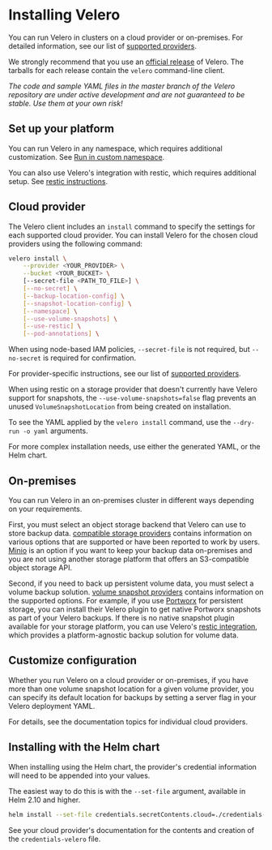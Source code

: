 # Installing Velero

You can run Velero in clusters on a cloud provider or on-premises. For detailed information, see our list of [supported providers][0].

We strongly recommend that you use an [official release][1] of Velero. The tarballs for each release contain the
`velero` command-line client.

_The code and sample YAML files in the master branch of the Velero repository are under active development and are not guaranteed to be stable. Use them at your own risk!_

## Set up your platform

You can run Velero in any namespace, which requires additional customization. See [Run in custom namespace][3].

You can also use Velero's integration with restic, which requires additional setup. See [restic instructions][4].

## Cloud provider

The Velero client includes an `install` command to specify the settings for each supported cloud provider. You can install Velero for the chosen cloud providers using the following command:

```bash
velero install \
    --provider <YOUR_PROVIDER> \
    --bucket <YOUR_BUCKET> \
    [--secret-file <PATH_TO_FILE>] \
    [--no-secret] \
    [--backup-location-config] \
    [--snapshot-location-config] \
    [--namespace] \
    [--use-volume-snapshots] \
    [--use-restic] \
    [--pod-annotations] \
```

When using node-based IAM policies, `--secret-file` is not required, but `--no-secret` is required for confirmation.

For provider-specific instructions, see our list of [supported providers][0].

When using restic on a storage provider that doesn't currently have Velero support for snapshots, the `--use-volume-snapshots=false` flag prevents an unused `VolumeSnapshotLocation` from being created on installation.

To see the YAML applied by the `velero install` command, use the `--dry-run -o yaml` arguments.

For more complex installation needs, use either the generated YAML, or the Helm chart.

## On-premises

You can run Velero in an on-premises cluster in different ways depending on your requirements.

First, you must select an object storage backend that Velero can use to store backup data. [compatible storage providers][0] contains information on various
options that are supported or have been reported to work by users. [Minio][5] is an option if you want to keep your backup data on-premises and you are
not using another storage platform that offers an S3-compatible object storage API.

Second, if you need to back up persistent volume data, you must select a volume backup solution. [volume snapshot providers][0] contains information on the supported options. For example, if you use [Portworx][6] for persistent storage, you can install their Velero plugin to get native Portworx snapshots as part of your Velero backups. If there is no native snapshot plugin available for your storage platform, you can use Velero's [restic integration][4], which provides a
platform-agnostic backup solution for volume data.

## Customize configuration

Whether you run Velero on a cloud provider or on-premises, if you have more than one volume snapshot location for a given volume provider, you can specify its default location for backups by setting a server flag in your Velero deployment YAML.

For details, see the documentation topics for individual cloud providers.

## Installing with the Helm chart

When installing using the Helm chart, the provider's credential information will need to be appended into your values.

The easiest way to do this is with the `--set-file` argument, available in Helm 2.10 and higher.

```bash
helm install --set-file credentials.secretContents.cloud=./credentials-velero stable/velero
```

See your cloud provider's documentation for the contents and creation of the `credentials-velero` file.

[0]: supported-providers.md
[1]: https://github.com/heptio/velero/releases
[3]: namespace.md
[4]: restic.md
[5]: contributions/minio.md
[6]: https://portworx.com
